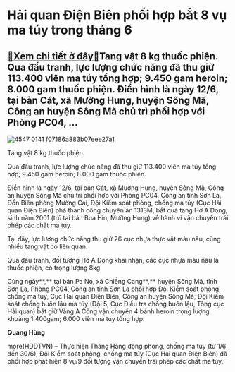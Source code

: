 Hải quan Điện Biên phối hợp bắt 8 vụ ma túy trong tháng 6
=========================================================

[:gift:Xem chi tiết ở đây:gift:](https://hddtvn.com/hai-quan-dien-bien-phoi-hop-bat-8-vu-ma-tuy-trong-thang-6/)Tang vật 8 kg thuốc phiện. Qua đấu tranh, lực lượng chức năng đã thu giữ 113.400 viên ma túy tổng hợp; 9.450 gam heroin; 8.000 gam thuốc phiện. Điển hình là ngày 12/6, tại bản Cát, xã Mường Hung, huyện Sông Mã, Công an huyện Sông Mã chủ trì phối hợp với Phòng PC04, …
---------------------------------------------------------------------------------------------------------------------------------------------------------------------------------------------------------------------------------------------------------------------------





![4547 0141 f07186a883b07eee27a1](https://haiquanonline.com.vn/stores/news_dataimages/hungdq/072020/01/08/in_article/4547_0141_f07186a883b07eee27a1.jpg?rt=20200701092536 "Tang vật 8 kg thuốc phiện.")


Tang vật 8 kg thuốc phiện.



Qua đấu tranh, lực lượng chức năng đã thu giữ 113.400 viên ma túy tổng hợp; 9.450 gam heroin; 8.000 gam thuốc phiện.


Điển hình là ngày 12/6, tại bản Cát, xã Mường Hung, huyện Sông Mã, Công an huyện Sông Mã chủ trì phối hợp với Phòng PC04, Công an tỉnh Sơn La, Đồn Biên phòng Mường Cai, Đội Kiểm soát phòng, chống ma túy (Cục Hải quan Điện Biên) phá thành công chuyên án 1313M, bắt quả tang Hờ A Dong, sinh năm 2001 (trú tai bản Bua Hin, Mường Hung) về hành vi vận chuyển trái phép các chất ma túy.


Tại đây, lực lượng chức năng thu giữ 26 cục nhựa thực vật màu nâu, cùng nhiều tang vật có liên quan.


Qua đấu tranh, đối tượng Hờ A Dong khai nhận, các cục nhựa màu nâu là thuốc phiện, có trọng lượng 8kg.


Cùng ngày**,** tại bản Pa Nó, xã Chiềng Cang**,** huyện Sông Mã, tỉnh Sơn La, Phòng PC04, Công an tỉnh Sơn La phối hợp Đội Kiểm soát phòng, chống ma túy, Cục Hải quan Điện Biên; Công an huyện Sông Mã; Đội Kiểm soát chống buôn lậu ma túy (Đội 5, Cục Điều tra chống buôn lậu, Tổng cục Hải quan) bắt giữ Vàng A Công vận chuyển 4 bánh heroin trọng lượng khoảng 1.400gam; 6.000 viên ma túy tổng hợp.







**Quang Hùng**



more(HDDTVN) – Thực hiện Tháng Hàng động phòng, chống ma túy (từ 1/6 đến 30/6), Đội Kiểm soát phòng, chống ma túy (Cục Hải quan Điện Biên) đã phối hợp phát hiện 8 vụ/9 đối tượng vận chuyến trái phép các chất ma túy.

